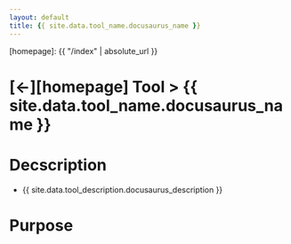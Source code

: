 ```yaml
---
layout: default
title: {{ site.data.tool_name.docusaurus_name }}
---
```



[//]: #(Reference)
[homepage]:   {{ "/index" | absolute_url }}

# [&larr;][homepage] Tool > {{ site.data.tool_name.docusaurus_name }}
# Decscription
- {{ site.data.tool_description.docusaurus_description }}

# Purpose
